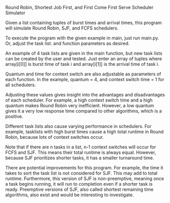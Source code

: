 Round Robin, Shortest Job First, and First Come First Serve Scheduler Simulator

Given a list containing tuples of burst times and arrival times, this program will simulate Round Robin, SJF, and FCFS schedulers.

To execute the program with the given example in main, just run main.py. Or, adjust the task list. and function parameters as desired.

An example of 4 task lists are given in the main function, but new task lists can be created by the user and tested. Just enter an array of tuples where array[i[0]] is burst time of task i and array[i[1]] is the arrival time of task i.

Quantum and time for context switch are also adjustable as parameters of each function. In the example, quantum = 4, and context switch time = 1 for all schedulers. 

Adjusting these values gives insight into the advantages and disadvantages of each scheduler. For example, a high context switch time and a high quantum makes Round Robin very inefficient. However, a low quantum gives it a very low response time compared to other algorithms, which is a positive.

Different task lists also cause varying performance in schedulers. For example, tasklists with high burst times cause a high total runtime in Round Robin, because lots of context switches occur.

Note that if there are n tasks in a list, n-1 context switches will occur for FCFS and SJF. This means their total runtime is always equal. However, because SJF prioritizes shorter tasks, it has a smaller turnaround time.

There are potential improvements for this program. For example, the time it takes to sort the task list is not considered for SJF. This may add to total runtime. Furthermore, this version of SJF is non-preemptive, meaning once a task begins running, it will run to completion even if a shorter task is ready. Preemptive versions of SJF, also called shortest remaining time algorithms, also exist and would be interesting to investigate.